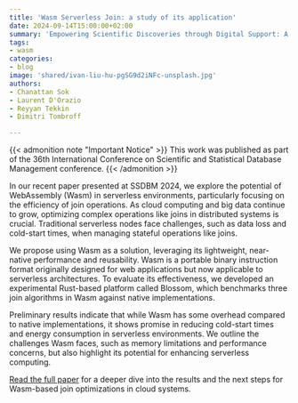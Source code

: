 ```yaml
---
title: 'Wasm Serverless Join: a study of its application'
date: 2024-09-14T15:00:00+02:00
summary: 'Empowering Scientific Discoveries through Digital Support: A Collaborative Breakthrough in Cancer Research'
tags:
- wasm
categories: 
- blog
image: 'shared/ivan-liu-hu-pgSG9d2iNFc-unsplash.jpg'
authors: 
- Chanattan Sok
- Laurent D'Orazio
- Reyyan Tekkin
- Dimitri Tombroff

---
```


{{< admonition note "Important Notice" >}}
This work was published as part of the 36th International Conference on Scientific and Statistical Database Management conference.
{{< /admonition >}}

In our recent paper presented at SSDBM 2024, we explore the potential of WebAssembly (Wasm) in serverless environments, particularly focusing on the efficiency of join operations. As cloud computing and big data continue to grow, optimizing complex operations like joins in distributed systems is crucial. Traditional serverless nodes face challenges, such as data loss and cold-start times, when managing stateful operations like joins.

We propose using Wasm as a solution, leveraging its lightweight, near-native performance and reusability. Wasm is a portable binary instruction format originally designed for web applications but now applicable to serverless architectures. To evaluate its effectiveness, we developed an experimental Rust-based platform called Blossom, which benchmarks three join algorithms in Wasm against native implementations.

Preliminary results indicate that while Wasm has some overhead compared to native implementations, it shows promise in reducing cold-start times and energy consumption in serverless environments. We outline the challenges Wasm faces, such as memory limitations and performance concerns, but also highlight its potential for enhancing serverless computing.

[Read the full paper](https://dl.acm.org/doi/fullHtml/10.1145/3676288.3676305) for a deeper dive into the results and the next steps for Wasm-based join optimizations in cloud systems.

